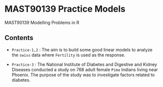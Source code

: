 # MAST90139 Practice Models

MAST90139 Modelling Problems in R

## Contents

- `Practice-1,2` : The aim is to build some good linear models to analyze the ``swiss`` data where ``Fertility`` is used as the response.

- `Practice-3` : The National Institute of Diabetes and Digestive and Kidney Diseases conducted a study on 768 adult female `Pima` Indians living near Phoenix. The purpose of the study was to investigate factors related to diabetes.
